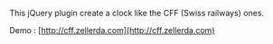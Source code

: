 This jQuery plugin create a clock like the CFF (Swiss railways) ones.

Demo : [http://cff.zellerda.com](http://cff.zellerda.com)
